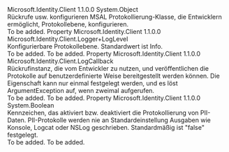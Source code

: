 <Type Name="Logger" FullName="Microsoft.Identity.Client.Logger">
  <TypeSignature Language="C#" Value="public sealed class Logger" />
  <TypeSignature Language="ILAsm" Value=".class public auto ansi sealed beforefieldinit Logger extends System.Object" />
  <TypeSignature Language="DocId" Value="T:Microsoft.Identity.Client.Logger" />
  <TypeSignature Language="VB.NET" Value="Public NotInheritable Class Logger" />
  <TypeSignature Language="F#" Value="type Logger = class" />
  <AssemblyInfo>
    <AssemblyName>Microsoft.Identity.Client</AssemblyName>
    <AssemblyVersion>1.1.0.0</AssemblyVersion>
  </AssemblyInfo>
  <Base>
    <BaseTypeName>System.Object</BaseTypeName>
  </Base>
  <Interfaces />
  <Docs>
    <summary>
            Rückrufe usw. konfigurieren MSAL Protokollierung-Klasse, die Entwicklern ermöglicht, Protokollebene, konfigurieren.
            </summary>
    <remarks>To be added.</remarks>
  </Docs>
  <Members>
    <Member MemberName="Level">
      <MemberSignature Language="C#" Value="public static Microsoft.Identity.Client.Logger.LogLevel Level { get; set; }" />
      <MemberSignature Language="ILAsm" Value=".property valuetype Microsoft.Identity.Client.Logger/LogLevel Level" />
      <MemberSignature Language="DocId" Value="P:Microsoft.Identity.Client.Logger.Level" />
      <MemberSignature Language="VB.NET" Value="Public Shared Property Level As Logger.LogLevel" />
      <MemberSignature Language="F#" Value="member this.Level : Microsoft.Identity.Client.Logger.LogLevel with get, set" Usage="Microsoft.Identity.Client.Logger.Level" />
      <MemberType>Property</MemberType>
      <AssemblyInfo>
        <AssemblyName>Microsoft.Identity.Client</AssemblyName>
        <AssemblyVersion>1.1.0.0</AssemblyVersion>
      </AssemblyInfo>
      <ReturnValue>
        <ReturnType>Microsoft.Identity.Client.Logger+LogLevel</ReturnType>
      </ReturnValue>
      <Docs>
        <summary>
            Konfigurierbare Protokollebene. Standardwert ist Info.
            </summary>
        <value>To be added.</value>
        <remarks>To be added.</remarks>
      </Docs>
    </Member>
    <Member MemberName="LogCallback">
      <MemberSignature Language="C#" Value="public static Microsoft.Identity.Client.LogCallback LogCallback { set; }" />
      <MemberSignature Language="ILAsm" Value=".property class Microsoft.Identity.Client.LogCallback LogCallback" />
      <MemberSignature Language="DocId" Value="P:Microsoft.Identity.Client.Logger.LogCallback" />
      <MemberSignature Language="VB.NET" Value="Public Shared Property LogCallback As LogCallback" />
      <MemberSignature Language="F#" Value="member this.LogCallback : Microsoft.Identity.Client.LogCallback" Usage="Microsoft.Identity.Client.Logger.LogCallback" />
      <MemberType>Property</MemberType>
      <AssemblyInfo>
        <AssemblyName>Microsoft.Identity.Client</AssemblyName>
        <AssemblyVersion>1.1.0.0</AssemblyVersion>
      </AssemblyInfo>
      <ReturnValue>
        <ReturnType>Microsoft.Identity.Client.LogCallback</ReturnType>
      </ReturnValue>
      <Docs>
        <summary>
            Rückrufinstanz, die vom Entwickler zu nutzen, und veröffentlichen die Protokolle auf benutzerdefinierte Weise bereitgestellt werden können. Die Eigenschaft kann nur einmal festgelegt werden, und es löst ArgumentException auf, wenn zweimal aufgerufen.
            </summary>
        <value>To be added.</value>
        <remarks>To be added.</remarks>
      </Docs>
    </Member>
    <Member MemberName="PiiLoggingEnabled">
      <MemberSignature Language="C#" Value="public static bool PiiLoggingEnabled { get; set; }" />
      <MemberSignature Language="ILAsm" Value=".property bool PiiLoggingEnabled" />
      <MemberSignature Language="DocId" Value="P:Microsoft.Identity.Client.Logger.PiiLoggingEnabled" />
      <MemberSignature Language="VB.NET" Value="Public Shared Property PiiLoggingEnabled As Boolean" />
      <MemberSignature Language="F#" Value="member this.PiiLoggingEnabled : bool with get, set" Usage="Microsoft.Identity.Client.Logger.PiiLoggingEnabled" />
      <MemberType>Property</MemberType>
      <AssemblyInfo>
        <AssemblyName>Microsoft.Identity.Client</AssemblyName>
        <AssemblyVersion>1.1.0.0</AssemblyVersion>
      </AssemblyInfo>
      <ReturnValue>
        <ReturnType>System.Boolean</ReturnType>
      </ReturnValue>
      <Docs>
        <summary>
            Kennzeichen, das aktiviert bzw. deaktiviert die Protokollierung von PII-Daten. PII-Protokolle werden nie an Standardeinstellung Ausgaben wie Konsole, Logcat oder NSLog geschrieben.
            Standardmäßig ist "false" festgelegt.
            </summary>
        <value>To be added.</value>
        <remarks>To be added.</remarks>
      </Docs>
    </Member>
  </Members>
</Type>